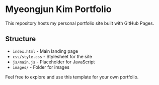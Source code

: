 # Myeongjun Kim Portfolio

This repository hosts my personal portfolio site built with GitHub Pages.

## Structure

- `index.html` - Main landing page
- `css/style.css` - Stylesheet for the site
- `js/main.js` - Placeholder for JavaScript
- `images/` - Folder for images

Feel free to explore and use this template for your own portfolio.
